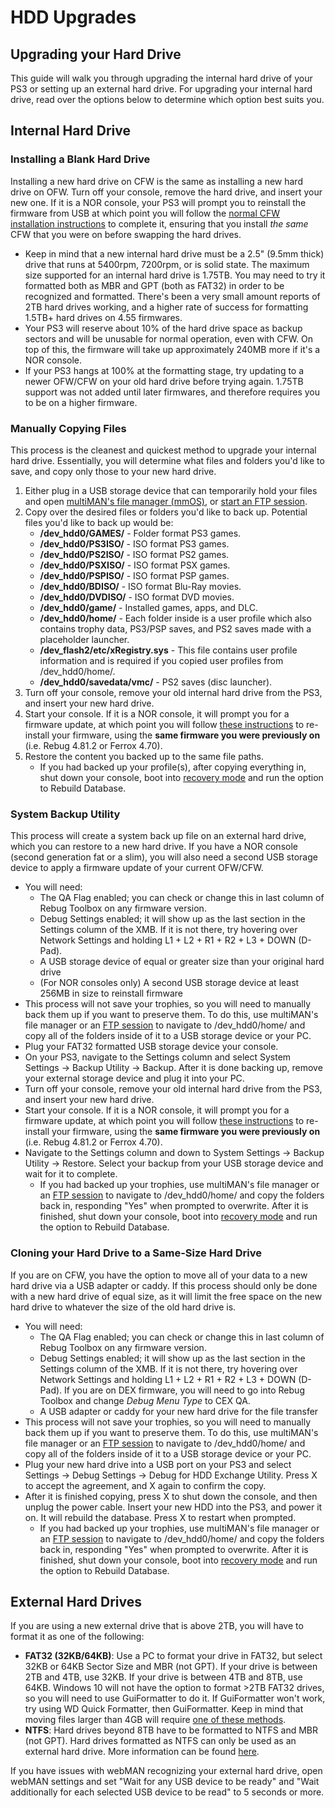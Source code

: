 # HDD Upgrades

## Upgrading your Hard Drive

This guide will walk you through upgrading the internal hard drive of your PS3 or setting up an external hard drive. For upgrading your internal hard drive, read over the options below to determine which option best suits you.

## Internal Hard Drive

### Installing a Blank Hard Drive

Installing a new hard drive on CFW is the same as installing a new hard drive on OFW. Turn off your console, remove the hard drive, and insert your new one. If it is a NOR console, your PS3 will prompt you to reinstall the firmware from USB at which point you will follow the [normal CFW installation instructions](../cfw-hfw-mfw/firmware-upgrading.md) to complete it, ensuring that you install _the same_ CFW that you were on before swapping the hard drives.

* Keep in mind that a new internal hard drive must be a 2.5" \(9.5mm thick\) drive that runs at 5400rpm, 7200rpm, or is solid state. The maximum size supported for an internal hard drive is 1.75TB. You may need to try it formatted both as MBR and GPT \(both as FAT32\) in order to be recognized and formatted. There's been a very small amount reports of 2TB hard drives working, and a higher rate of success for formatting 1.5TB+ hard drives on 4.55 firmwares.
* Your PS3 will reserve about 10% of the hard drive space as backup sectors and will be unusable for normal operation, even with CFW. On top of this, the firmware will take up approximately 240MB more if it's a NOR console.
* If your PS3 hangs at 100% at the formatting stage, try updating to a newer OFW/CFW on your old hard drive before trying again. 1.75TB support was not added until later firmwares, and therefore requires you to be on a higher firmware.

### Manually Copying Files

This process is the cleanest and quickest method to upgrade your internal hard drive. Essentially, you will determine what files and folders you'd like to save, and copy only those to your new hard drive.

1. Either plug in a USB storage device that can temporarily hold your files and open [multiMAN's file manager \(mmOS\)](https://github.com/Doregon/tnpsh-wiki/tree/b8909682ceb3d35fa1c9004830731e78ed3e8a30/big-stinky-brew/file-managers/multiman/README.md), or [start an FTP session](../big-stinky-brew/pc-tools/ftp-client.md).
2. Copy over the desired files or folders you'd like to back up. Potential files you'd like to back up would be:
   * **/dev\_hdd0/GAMES/** - Folder format PS3 games.
   * **/dev\_hdd0/PS3ISO/** - ISO format PS3 games.
   * **/dev\_hdd0/PS2ISO/** - ISO format PS2 games.
   * **/dev\_hdd0/PSXISO/** - ISO format PSX games.
   * **/dev\_hdd0/PSPISO/** - ISO format PSP games.
   * **/dev\_hdd0/BDISO/** - ISO format Blu-Ray movies.
   * **/dev\_hdd0/DVDISO/** - ISO format DVD movies.
   * **/dev\_hdd0/game/** - Installed games, apps, and DLC.
   * **/dev\_hdd0/home/** - Each folder inside is a user profile which also contains trophy data, PS3/PSP saves, and PS2 saves made with a placeholder launcher.
   * **/dev\_flash2/etc/xRegistry.sys** - This file contains user profile information and is required if you copied user profiles from /dev\_hdd0/home/. 
   * **/dev\_hdd0/savedata/vmc/** - PS2 saves \(disc launcher\).
3. Turn off your console, remove your old internal hard drive from the PS3, and insert your new hard drive.
4. Start your console. If it is a NOR console, it will prompt you for a firmware update, at which point you will follow [these instructions](../cfw-hfw-mfw/firmware-upgrading.md) to re-install your firmware, using the **same firmware you were previously on** \(i.e. Rebug 4.81.2 or Ferrox 4.70\).
5. Restore the content you backed up to the same file paths.
   * If you had backed up your profile\(s\), after copying everything in, shut down your console, boot into [recovery mode](recovery.md) and run the option to Rebuild Database.

### System Backup Utility

This process will create a system back up file on an external hard drive, which you can restore to a new hard drive. If you have a NOR console \(second generation fat or a slim\), you will also need a second USB storage device to apply a firmware update of your current OFW/CFW.

* You will need:
  * The QA Flag enabled; you can check or change this in last column of Rebug Toolbox on any firmware version.
  * Debug Settings enabled; it will show up as the last section in the Settings column of the XMB. If it is not there, try hovering over Network Settings and holding L1 + L2 + R1 + R2 + L3 + DOWN \(D-Pad\).
  * A USB storage device of equal or greater size than your original hard drive 
  * \(For NOR consoles only\) A second USB storage device at least 256MB in size to reinstall firmware
* This process will not save your trophies, so you will need to manually back them up if you want to preserve them. To do this, use multiMAN's file manager or an [FTP session](../big-stinky-brew/pc-tools/ftp-client.md) to navigate to /dev\_hdd0/home/ and copy all of the folders inside of it to a USB storage device or your PC.
* Plug your FAT32 formatted USB storage device your console.
* On your PS3, navigate to the Settings column and select System Settings → Backup Utility → Backup. After it is done backing up, remove your external storage device and plug it into your PC.
* Turn off your console, remove your old internal hard drive from the PS3, and insert your new hard drive.
* Start your console. If it is a NOR console, it will prompt you for a firmware update, at which point you will follow [these instructions](../cfw-hfw-mfw/firmware-upgrading.md) to re-install your firmware, using the **same firmware you were previously on** \(i.e. Rebug 4.81.2 or Ferrox 4.70\).
* Navigate to the Settings column and down to System Settings → Backup Utility → Restore. Select your backup from your USB storage device and wait for it to complete.
  * If you had backed up your trophies, use multiMAN's file manager or an [FTP session](../big-stinky-brew/pc-tools/ftp-client.md) to navigate to /dev\_hdd0/home/ and copy the folders back in, responding "Yes" when prompted to overwrite. After it is finished, shut down your console, boot into [recovery mode](recovery.md) and run the option to Rebuild Database.

### Cloning your Hard Drive to a Same-Size Hard Drive

If you are on CFW, you have the option to move all of your data to a new hard drive via a USB adapter or caddy. If this process should only be done with a new hard drive of equal size, as it will limit the free space on the new hard drive to whatever the size of the old hard drive is.

* You will need:
  * The QA Flag enabled; you can check or change this in last column of Rebug Toolbox on any firmware version.
  * Debug Settings enabled; it will show up as the last section in the Settings column of the XMB. If it is not there, try hovering over Network Settings and holding L1 + L2 + R1 + R2 + L3 + DOWN \(D-Pad\). If you are on DEX firmware, you will need to go into Rebug Toolbox and change _Debug Menu Type_ to CEX QA.
  * A USB adapter or caddy for your new hard drive for the file transfer
* This process will not save your trophies, so you will need to manually back them up if you want to preserve them. To do this, use multiMAN's file manager or an [FTP session](../big-stinky-brew/pc-tools/ftp-client.md) to navigate to /dev\_hdd0/home/ and copy all of the folders inside of it to a USB storage device or your PC.
* Plug your new hard drive into a USB port on your PS3 and select Settings → Debug Settings → Debug for HDD Exchange Utility. Press X to accept the agreement, and X again to confirm the copy.
* After it is finished copying, press X to shut down the console, and then unplug the power cable. Insert your new HDD into the PS3, and power it on. It will rebuild the database. Press X to restart when prompted.
  * If you had backed up your trophies, use multiMAN's file manager or an [FTP session](../big-stinky-brew/pc-tools/ftp-client.md) to navigate to /dev\_hdd0/home/ and copy the folders back in, responding "Yes" when prompted to overwrite. After it is finished, shut down your console, boot into [recovery mode](recovery.md) and run the option to Rebuild Database.

## External Hard Drives

If you are using a new external drive that is above 2TB, you will have to format it as one of the following:

* **FAT32 \(32KB/64KB\)**: Use a PC to format your drive in FAT32, but select 32KB or 64KB Sector Size and MBR \(not GPT\). If your drive is between 2TB and 4TB, use 32KB. If your drive is between 4TB and 8TB, use 64KB. Windows 10 will not have the option to format &gt;2TB FAT32 drives, so you will need to use GuiFormatter to do it. If GuiFormatter won't work, try using WD Quick Formatter, then GuiFormatter. Keep in mind that moving files larger than 4GB will require [one of these methods](https://github.com/Doregon/tnpsh-wiki/tree/b8909682ceb3d35fa1c9004830731e78ed3e8a30/big-stinky-brew/troubleshooting/4gb-files.md).
* **NTFS**: Hard drives beyond 8TB have to be formatted to NTFS and MBR \(not GPT\). Hard drives formatted as NTFS can only be used as an external hard drive. More information can be found [here](hdd-upgrade.md).

If you have issues with webMAN recognizing your external hard drive, open webMAN settings and set "Wait for any USB device to be ready" and "Wait additionally for each selected USB device to be read" to 5 seconds or more.

